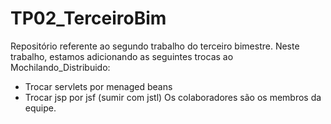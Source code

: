 # TP02_TerceiroBim
Repositório referente ao segundo trabalho do terceiro bimestre. Neste trabalho, estamos adicionando as seguintes trocas ao Mochilando_Distribuido:
- Trocar servlets por menaged beans
- Trocar jsp por jsf (sumir com jstl)
Os colaboradores são os membros da equipe.
